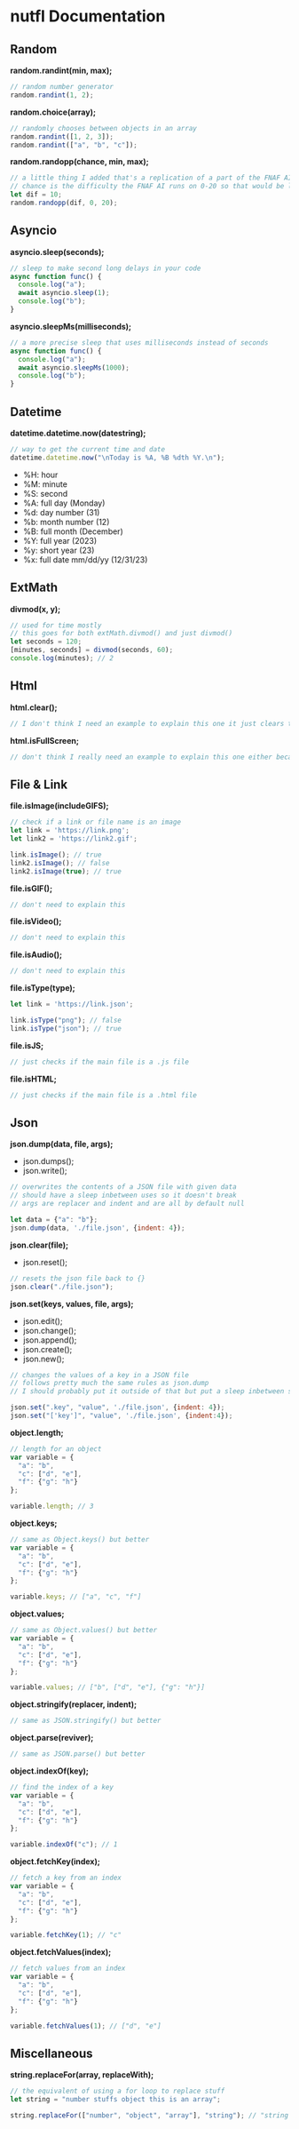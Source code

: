 # nutfl Documentation
## Random
**random.randint(min, max);**
```js
// random number generator
random.randint(1, 2);
```
**random.choice(array);**
```js
// randomly chooses between objects in an array
random.randint([1, 2, 3]);
random.randint(["a", "b", "c"]);
```
**random.randopp(chance, min, max);**
```js
// a little thing I added that's a replication of a part of the FNAF AI
// chance is the difficulty the FNAF AI runs on 0-20 so that would be like this:
let dif = 10;
random.randopp(dif, 0, 20);
```
## Asyncio
**asyncio.sleep(seconds);**
```js
// sleep to make second long delays in your code
async function func() {
  console.log("a");
  await asyncio.sleep(1);
  console.log("b");
}
```
**asyncio.sleepMs(milliseconds);**
```js
// a more precise sleep that uses milliseconds instead of seconds
async function func() {
  console.log("a");
  await asyncio.sleepMs(1000);
  console.log("b");
}
```
## Datetime
**datetime.datetime.now(datestring);**
```js
// way to get the current time and date
datetime.datetime.now("\nToday is %A, %B %dth %Y.\n");
```
- %H: hour
- %M: minute
- %S: second
- %A: full day (Monday)
- %d: day number (31)
- %b: month number (12)
- %B: full month (December)
- %Y: full year (2023)
- %y: short year (23)
- %x: full date mm/dd/yy (12/31/23)
## ExtMath
**divmod(x, y);**
```js
// used for time mostly
// this goes for both extMath.divmod() and just divmod()
let seconds = 120;
[minutes, seconds] = divmod(seconds, 60);
console.log(minutes); // 2
```
## Html
**html.clear();**
```js
// I don't think I need an example to explain this one it just clears the page
```
**html.isFullScreen;**
```js
// don't think I really need an example to explain this one either because it just checks if the html page is fullscreen
```
## File & Link
**file.isImage(includeGIFS);**
```js
// check if a link or file name is an image
let link = 'https://link.png';
let link2 = 'https://link2.gif';

link.isImage(); // true
link2.isImage(); // false
link2.isImage(true); // true
```
**file.isGIF();**
```js
// don't need to explain this
```
**file.isVideo();**
```js
// don't need to explain this
```
**file.isAudio();**
```js
// don't need to explain this
```
**file.isType(type);**
```js
let link = 'https://link.json';

link.isType("png"); // false
link.isType("json"); // true
```
**file.isJS;**
```js
// just checks if the main file is a .js file
```
**file.isHTML;**
```js
// just checks if the main file is a .html file
```
## Json
**json.dump(data, file, args);**
- json.dumps();
- json.write();
```js
// overwrites the contents of a JSON file with given data
// should have a sleep inbetween uses so it doesn't break
// args are replacer and indent and are all by default null

let data = {"a": "b"};
json.dump(data, './file.json', {indent: 4});
```
**json.clear(file);**
- json.reset();
```js
// resets the json file back to {}
json.clear("./file.json");
```
**json.set(keys, values, file, args);**
- json.edit();
- json.change();
- json.append();
- json.create();
- json.new();
```js
// changes the values of a key in a JSON file
// follows pretty much the same rules as json.dump
// I should probably put it outside of that but put a sleep inbetween so it doesn't break

json.set(".key", "value", './file.json', {indent: 4});
json.set("['key']", "value", './file.json', {indent:4});
```
**object.length;**
```js
// length for an object
var variable = {
  "a": "b",
  "c": ["d", "e"],
  "f": {"g": "h"}
};

variable.length; // 3
```
**object.keys;**
```js
// same as Object.keys() but better
var variable = {
  "a": "b",
  "c": ["d", "e"],
  "f": {"g": "h"}
};

variable.keys; // ["a", "c", "f"]
```
**object.values;**
```js
// same as Object.values() but better
var variable = {
  "a": "b",
  "c": ["d", "e"],
  "f": {"g": "h"}
};

variable.values; // ["b", ["d", "e"], {"g": "h"}]
```
**object.stringify(replacer, indent);**
```js
// same as JSON.stringify() but better
```
**object.parse(reviver);**
```js
// same as JSON.parse() but better
```
**object.indexOf(key);**
```js
// find the index of a key
var variable = {
  "a": "b",
  "c": ["d", "e"],
  "f": {"g": "h"}
};

variable.indexOf("c"); // 1
```
**object.fetchKey(index);**
```js
// fetch a key from an index
var variable = {
  "a": "b",
  "c": ["d", "e"],
  "f": {"g": "h"}
};

variable.fetchKey(1); // "c"
```
**object.fetchValues(index);**
```js
// fetch values from an index
var variable = {
  "a": "b",
  "c": ["d", "e"],
  "f": {"g": "h"}
};

variable.fetchValues(1); // ["d", "e"]
```
## Miscellaneous
**string.replaceFor(array, replaceWith);**
```js
// the equivalent of using a for loop to replace stuff
let string = "number stuffs object this is an array";

string.replaceFor(["number", "object", "array"], "string"); // "string stuffs string this is a string"
```
